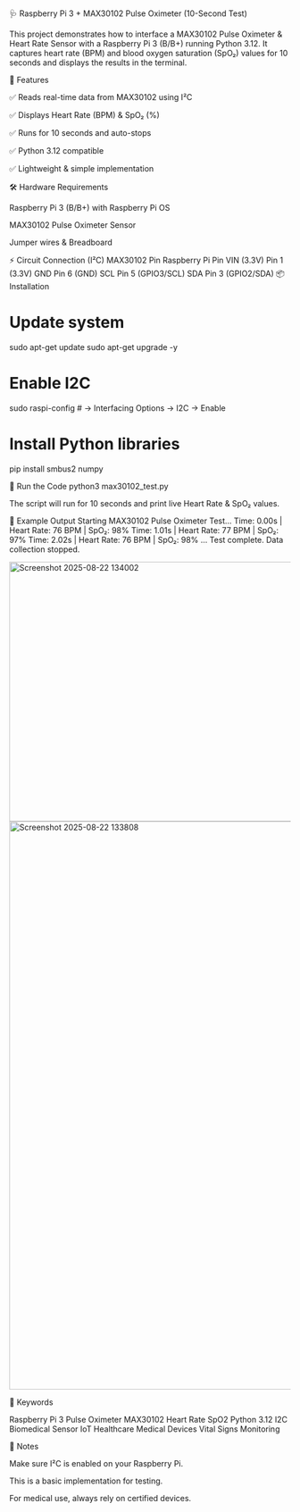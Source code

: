 🩺 Raspberry Pi 3 + MAX30102 Pulse Oximeter (10-Second Test)

This project demonstrates how to interface a MAX30102 Pulse Oximeter & Heart Rate Sensor with a Raspberry Pi 3 (B/B+) running Python 3.12.
It captures heart rate (BPM) and blood oxygen saturation (SpO₂) values for 10 seconds and displays the results in the terminal.

📌 Features

✅ Reads real-time data from MAX30102 using I²C

✅ Displays Heart Rate (BPM) & SpO₂ (%)

✅ Runs for 10 seconds and auto-stops

✅ Python 3.12 compatible

✅ Lightweight & simple implementation

🛠️ Hardware Requirements

Raspberry Pi 3 (B/B+) with Raspberry Pi OS

MAX30102 Pulse Oximeter Sensor

Jumper wires & Breadboard

⚡ Circuit Connection (I²C)
MAX30102 Pin	Raspberry Pi Pin
VIN (3.3V)	Pin 1 (3.3V)
GND	Pin 6 (GND)
SCL	Pin 5 (GPIO3/SCL)
SDA	Pin 3 (GPIO2/SDA)
📦 Installation
# Update system
sudo apt-get update
sudo apt-get upgrade -y

# Enable I2C
sudo raspi-config  # -> Interfacing Options -> I2C -> Enable

# Install Python libraries
pip install smbus2 numpy

🚀 Run the Code
python3 max30102_test.py


The script will run for 10 seconds and print live Heart Rate & SpO₂ values.

📜 Example Output
Starting MAX30102 Pulse Oximeter Test...
Time: 0.00s | Heart Rate: 76 BPM | SpO₂: 98%
Time: 1.01s | Heart Rate: 77 BPM | SpO₂: 97%
Time: 2.02s | Heart Rate: 76 BPM | SpO₂: 98%
...
Test complete. Data collection stopped.

<img width="604" height="465" alt="Screenshot 2025-08-22 134002" src="https://github.com/user-attachments/assets/e8b87c0f-96d3-4bde-b9b5-c92419c01a84" />
<img width="1744" height="1018" alt="Screenshot 2025-08-22 133808" src="https://github.com/user-attachments/assets/cdc8a993-fb18-4465-91c0-70ad6d2ca6fe" />

🔑 Keywords

Raspberry Pi 3 Pulse Oximeter MAX30102 Heart Rate SpO2 Python 3.12 I2C Biomedical Sensor IoT Healthcare Medical Devices Vital Signs Monitoring

📌 Notes

Make sure I²C is enabled on your Raspberry Pi.

This is a basic implementation for testing.

For medical use, always rely on certified devices.
